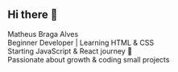 ## Hi there 👋

Matheus Braga Alves  
Beginner Developer | Learning HTML & CSS  
Starting JavaScript & React journey 🚀  
Passionate about growth & coding small projects
